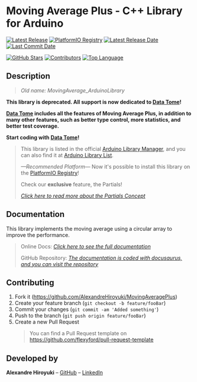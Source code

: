 # Moving Average Plus - C++ Library for Arduino

[![Latest Release](https://img.shields.io/github/v/release/AlexandreHiroyuki/MovingAveragePlus)](https://github.com/AlexandreHiroyuki/MovingAveragePlus/releases)
[![PlatformIO Registry](https://badges.registry.platformio.org/packages/alexandrehiroyuki/library/MovingAveragePlus.svg)](https://registry.platformio.org/libraries/alexandrehiroyuki/MovingAveragePlus)
[![Latest Release Date](https://img.shields.io/github/release-date/AlexandreHiroyuki/MovingAveragePlus)](https://github.com/AlexandreHiroyuki/MovingAveragePlus/releases)
[![Last Commit Date](https://img.shields.io/github/last-commit/AlexandreHiroyuki/MovingAveragePlus)](https://github.com/AlexandreHiroyuki/MovingAveragePlus/commits/master)

[![GitHub Stars](https://img.shields.io/github/stars/AlexandreHiroyuki/MovingAveragePlus?style=flat&color=yellow)](https://github.com/AlexandreHiroyuki/MovingAveragePlus/stargazers)
[![Contributors](https://img.shields.io/github/contributors-anon/AlexandreHiroyuki/MovingAveragePlus)](https://github.com/AlexandreHiroyuki/MovingAveragePlus/graphs/contributors)
[![Top Language](https://img.shields.io/github/languages/top/AlexandreHiroyuki/MovingAveragePlus)](https://github.com/AlexandreHiroyuki/MovingAveragePlus)

## Description

> _Old name: MovingAverage_ArduinoLibrary_

**This library is deprecated. All support is now dedicated to [Data Tome](https://github.com/AlexandreHiroyuki/DataTome)!**

**[Data Tome](https://github.com/AlexandreHiroyuki/DataTome) includes all the features of Moving Average Plus, in addition to many other features, such as better type control, more statistics, and better test coverage.**

**Start coding with [Data Tome](https://github.com/AlexandreHiroyuki/DataTome)!**

> This library is listed in the official [Arduino Library Manager](https://www.arduino.cc/reference/en/libraries/movingaverageplus/), and you can also find it at [Arduino Library List](https://www.arduinolibraries.info/libraries/moving-average-plus).
>
> _—Recommended Platform—_ Now it's possible to install this library on the [PlatformIO Registry](https://registry.platformio.org/libraries/alexandrehiroyuki/MovingAveragePlus)!
>
> Check our **exclusive** feature, the Partials!
>
> _[Click here to read more about the Partials Concept](https://alexandrehiroyuki.github.io/MovingAveragePlusDocs/docs/category/partials)_

## Documentation

This library implements the moving average using a circular array to improve the performance.

> Online Docs: _[Click here to see the full documentation](https://alexandrehiroyuki.github.io/MovingAveragePlusDocs/)_
>
> GitHub Repository: _[The documentation is coded with docusaurus, and you can visit the repository](https://github.com/AlexandreHiroyuki/MovingAveragePlusDocs)_

## Contributing

1. Fork it (<https://github.com/AlexandreHiroyuki/MovingAveragePlus>)
2. Create your feature branch (`git checkout -b feature/fooBar`)
3. Commit your changes (`git commit -am 'Added something'`)
4. Push to the branch (`git push origin feature/fooBar`)
5. Create a new Pull Request
   > You can find a Pull Request template on <https://github.com/flexyford/pull-request-template>

## Developed by

**Alexandre Hiroyuki** – [GitHub](https://github.com/AlexandreHiroyuki) – [LinkedIn](https://www.linkedin.com/in/alexandre-hiroyuki-yamauchi-7137241a6/)
